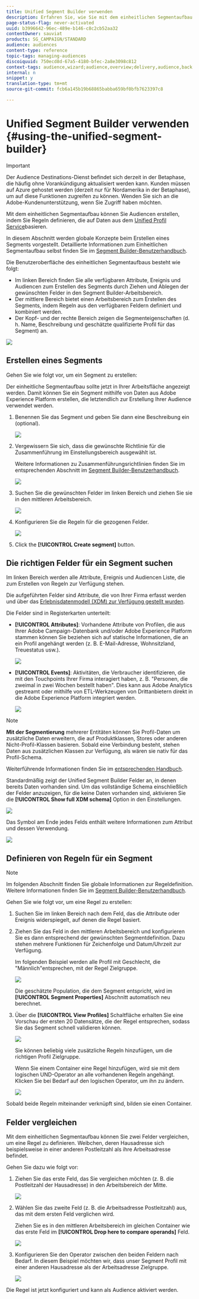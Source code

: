 ```yaml
---
title: Unified Segment Builder verwenden
description: Erfahren Sie, wie Sie mit dem einheitlichen Segmentaufbau Audiencen erstellen.
page-status-flag: never-activated
uuid: b3996642-96ec-489e-b146-c8c2cb52aa32
contentOwner: sauviat
products: SG_CAMPAIGN/STANDARD
audience: audiences
content-type: reference
topic-tags: managing-audiences
discoiquuid: 750ecd8d-67a5-4180-bfec-2a8e3098c812
context-tags: audience,wizard;audience,overview;delivery,audience,back
internal: n
snippet: y
translation-type: tm+mt
source-git-commit: fcb6a145b19b68865babba659bf0bfb7623397c8

---
```



# Unified Segment Builder verwenden {#using-the-unified-segment-builder}

>[!IMPORTANT]
>
>Der Audience Destinations-Dienst befindet sich derzeit in der Betaphase, die häufig ohne Vorankündigung aktualisiert werden kann. Kunden müssen auf Azure gehostet werden (derzeit nur für Nordamerika in der Betaphase), um auf diese Funktionen zugreifen zu können. Wenden Sie sich an die Adobe-Kundenunterstützung, wenn Sie Zugriff haben möchten.

Mit dem einheitlichen Segmentaufbau können Sie Audiencen erstellen, indem Sie Regeln definieren, die auf Daten aus dem [Unified Profil Service](https://www.adobe.io/apis/experienceplatform/home/profile-identity-segmentation.html)basieren.

In diesem Abschnitt werden globale Konzepte beim Erstellen eines Segments vorgestellt. Detaillierte Informationen zum Einheitlichen Segmentaufbau selbst finden Sie im [Segment Builder-Benutzerhandbuch](https://www.adobe.io/apis/experienceplatform/home/profile-identity-segmentation/profile-identity-segmentation-services.html#!api-specification/markdown/narrative/technical_overview/segmentation/segment-builder-guide.md).

Die Benutzeroberfläche des einheitlichen Segmentaufbaus besteht wie folgt:

* Im linken Bereich finden Sie alle verfügbaren Attribute, Ereignis und Audiencen zum Erstellen des Segments durch Ziehen und Ablegen der gewünschten Felder in den Segment Builder-Arbeitsbereich.
* Der mittlere Bereich bietet einen Arbeitsbereich zum Erstellen des Segments, indem Regeln aus den verfügbaren Feldern definiert und kombiniert werden.
* Der Kopf- und der rechte Bereich zeigen die Segmenteigenschaften (d. h. Name, Beschreibung und geschätzte qualifizierte Profil für das Segment) an.

![](assets/aep_audiences_interface.png)

## Erstellen eines Segments

Gehen Sie wie folgt vor, um ein Segment zu erstellen:

Der einheitliche Segmentaufbau sollte jetzt in Ihrer Arbeitsfläche angezeigt werden. Damit können Sie ein Segment mithilfe von Daten aus Adobe Experience Platform erstellen, die letztendlich zur Erstellung Ihrer Audience verwendet werden.

1. Benennen Sie das Segment und geben Sie dann eine Beschreibung ein (optional).

   ![](assets/aep_audiences_creation_edit_name.png)

1. Vergewissern Sie sich, dass die gewünschte Richtlinie für die Zusammenführung im Einstellungsbereich ausgewählt ist.

   Weitere Informationen zu Zusammenführungsrichtlinien finden Sie im entsprechenden Abschnitt im [Segment Builder-Benutzerhandbuch](https://www.adobe.io/apis/experienceplatform/home/profile-identity-segmentation/profile-identity-segmentation-services.html#!api-specification/markdown/narrative/technical_overview/segmentation/segment-builder-guide.md).

   ![](assets/aep_audiences_mergepolicy.png)

1. Suchen Sie die gewünschten Felder im linken Bereich und ziehen Sie sie in den mittleren Arbeitsbereich.

   ![](assets/aep_audiences_dragfield.png)

1. Konfigurieren Sie die Regeln für die gezogenen Felder.

   ![](assets/aep_audiences_configure_rules.png)

1. Click the **[!UICONTROL Create segment]** button.

## Die richtigen Felder für ein Segment suchen

Im linken Bereich werden alle Attribute, Ereignis und Audiencen Liste, die zum Erstellen von Regeln zur Verfügung stehen.

Die aufgeführten Felder sind Attribute, die von Ihrer Firma erfasst werden und über das [Erlebnisdatenmodell (XDM) zur Verfügung gestellt wurden](https://www.adobe.io/apis/experienceplatform/home/xdm.html).

Die Felder sind in Registerkarten unterteilt:

* **[!UICONTROL Attributes]**: Vorhandene Attribute von Profilen, die aus Ihrer Adobe Campaign-Datenbank und/oder Adobe Experience Platform stammen können Sie beziehen sich auf statische Informationen, die an ein Profil angehängt werden (z. B. E-Mail-Adresse, Wohnsitzland, Treuestatus usw.).

   ![](assets/aep_audiences_attributestab.png)

* **[!UICONTROL Events]**: Aktivitäten, die Verbraucher identifizieren, die mit den Touchpoints Ihrer Firma interagiert haben, z. B. &quot;Personen, die zweimal in zwei Wochen bestellt haben&quot;. Dies kann aus Adobe Analytics gestreamt oder mithilfe von ETL-Werkzeugen von Drittanbietern direkt in die Adobe Experience Platform integriert werden.

   ![](assets/aep_audiences_eventstab.png)

>[!NOTE]
>
>**Mit der Segmentierung** mehrerer Entitäten können Sie Profil-Daten um zusätzliche Daten erweitern, die auf Produktklassen, Stores oder anderen Nicht-Profil-Klassen basieren. Sobald eine Verbindung besteht, stehen Daten aus zusätzlichen Klassen zur Verfügung, als wären sie nativ für das Profil-Schema.
>
>Weiterführende Informationen finden Sie im [entsprechenden Handbuch](https://www.adobe.io/apis/experienceplatform/home/profile-identity-segmentation/profile-identity-segmentation-services.html#!api-specification/markdown/narrative/tutorials/segmentation/multi_entity_segmentation.md).

Standardmäßig zeigt der Unified Segment Builder Felder an, in denen bereits Daten vorhanden sind. Um das vollständige Schema einschließlich der Felder anzuzeigen, für die keine Daten vorhanden sind, aktivieren Sie die **[!UICONTROL Show full XDM schema]** Option in den Einstellungen.

![](assets/aep_audiences_populatedfields.png)

Das Symbol am Ende jedes Felds enthält weitere Informationen zum Attribut und dessen Verwendung.

![](assets/aep_audiences_isymbol.png)

## Definieren von Regeln für ein Segment

>[!NOTE]
>
>Im folgenden Abschnitt finden Sie globale Informationen zur Regeldefinition. Weitere Informationen finden Sie im [Segment Builder-Benutzerhandbuch](https://www.adobe.io/apis/experienceplatform/home/profile-identity-segmentation/profile-identity-segmentation-services.html#!api-specification/markdown/narrative/technical_overview/segmentation/segment-builder-guide.md).

Gehen Sie wie folgt vor, um eine Regel zu erstellen:

1. Suchen Sie im linken Bereich nach dem Feld, das die Attribute oder Ereignis widerspiegelt, auf denen die Regel basiert.

1. Ziehen Sie das Feld in den mittleren Arbeitsbereich und konfigurieren Sie es dann entsprechend der gewünschten Segmentdefinition. Dazu stehen mehrere Funktionen für Zeichenfolge und Datum/Uhrzeit zur Verfügung.

   Im folgenden Beispiel werden alle Profil mit Geschlecht, die &quot;Männlich&quot;entsprechen, mit der Regel Zielgruppe.

   ![](assets/aep_audiences_malegender.png)

   Die geschätzte Population, die dem Segment entspricht, wird im **[!UICONTROL Segment Properties]** Abschnitt automatisch neu berechnet.

1. Über die **[!UICONTROL View Profiles]** Schaltfläche erhalten Sie eine Vorschau der ersten 20 Datensätze, die der Regel entsprechen, sodass Sie das Segment schnell validieren können.

   ![](assets/aep_audiences_samplepreview.png)

   Sie können beliebig viele zusätzliche Regeln hinzufügen, um die richtigen Profil Zielgruppe.

   Wenn Sie einem Container eine Regel hinzufügen, wird sie mit dem logischen UND-Operator an alle vorhandenen Regeln angehängt. Klicken Sie bei Bedarf auf den logischen Operator, um ihn zu ändern.

   ![](assets/aep_audiences_andoperator.png)

Sobald beide Regeln miteinander verknüpft sind, bilden sie einen Container.

## Felder vergleichen

Mit dem einheitlichen Segmentaufbau können Sie zwei Felder vergleichen, um eine Regel zu definieren. Weibchen, deren Hausadresse sich beispielsweise in einer anderen Postleitzahl als ihre Arbeitsadresse befindet.

Gehen Sie dazu wie folgt vor:

1. Ziehen Sie das erste Feld, das Sie vergleichen möchten (z. B. die Postleitzahl der Hausadresse) in den Arbeitsbereich der Mitte.

   ![](assets/aep_audiences_comparing_1.png)

1. Wählen Sie das zweite Feld (z. B. die Arbeitsadresse Postleitzahl) aus, das mit dem ersten Feld verglichen wird.

   Ziehen Sie es in den mittleren Arbeitsbereich im gleichen Container wie das erste Feld im **[!UICONTROL Drop here to compare operands]** Feld.

   ![](assets/aep_audiences_comparing_2.png)

1. Konfigurieren Sie den Operator zwischen den beiden Feldern nach Bedarf. In diesem Beispiel möchten wir, dass unser Segment Profil mit einer anderen Hausadresse als der Arbeitsadresse Zielgruppe.

   ![](assets/aep_audiences_comparing_3.png)

Die Regel ist jetzt konfiguriert und kann als Audience aktiviert werden.
